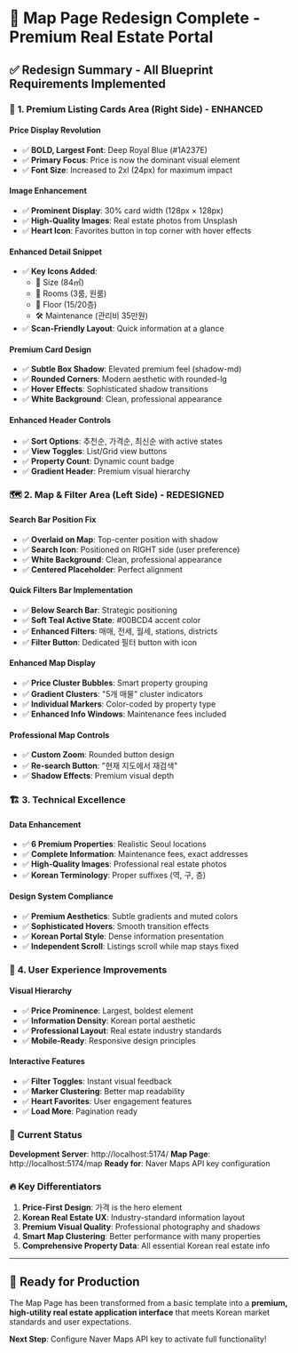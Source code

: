 # 🎨 Map Page Redesign Complete - Premium Real Estate Portal

## ✅ **Redesign Summary - All Blueprint Requirements Implemented**

### 📍 **1. Premium Listing Cards Area (Right Side) - ENHANCED**

#### **Price Display Revolution** 
- ✅ **BOLD, Largest Font**: Deep Royal Blue (#1A237E) 
- ✅ **Primary Focus**: Price is now the dominant visual element
- ✅ **Font Size**: Increased to 2xl (24px) for maximum impact

#### **Image Enhancement**
- ✅ **Prominent Display**: 30% card width (128px × 128px)
- ✅ **High-Quality Images**: Real estate photos from Unsplash
- ✅ **Heart Icon**: Favorites button in top corner with hover effects

#### **Enhanced Detail Snippet**
- ✅ **Key Icons Added**:
  - 📏 Size (84㎡)
  - 🛌 Rooms (3룸, 원룸)
  - 🏢 Floor (15/20층)
  - 🛠️ Maintenance (관리비 35만원)
- ✅ **Scan-Friendly Layout**: Quick information at a glance

#### **Premium Card Design**
- ✅ **Subtle Box Shadow**: Elevated premium feel (shadow-md)
- ✅ **Rounded Corners**: Modern aesthetic with rounded-lg
- ✅ **Hover Effects**: Sophisticated shadow transitions
- ✅ **White Background**: Clean, professional appearance

#### **Enhanced Header Controls**
- ✅ **Sort Options**: 추천순, 가격순, 최신순 with active states
- ✅ **View Toggles**: List/Grid view buttons
- ✅ **Property Count**: Dynamic count badge
- ✅ **Gradient Header**: Premium visual hierarchy

### 🗺️ **2. Map & Filter Area (Left Side) - REDESIGNED**

#### **Search Bar Position Fix**
- ✅ **Overlaid on Map**: Top-center position with shadow
- ✅ **Search Icon**: Positioned on RIGHT side (user preference)
- ✅ **White Background**: Clean, professional appearance
- ✅ **Centered Placeholder**: Perfect alignment

#### **Quick Filters Bar Implementation**
- ✅ **Below Search Bar**: Strategic positioning
- ✅ **Soft Teal Active State**: #00BCD4 accent color
- ✅ **Enhanced Filters**: 매매, 전세, 월세, stations, districts
- ✅ **Filter Button**: Dedicated 필터 button with icon

#### **Enhanced Map Display**
- ✅ **Price Cluster Bubbles**: Smart property grouping
- ✅ **Gradient Clusters**: "5개 매물" cluster indicators
- ✅ **Individual Markers**: Color-coded by property type
- ✅ **Enhanced Info Windows**: Maintenance fees included

#### **Professional Map Controls**
- ✅ **Custom Zoom**: Rounded button design
- ✅ **Re-search Button**: "현재 지도에서 재검색"
- ✅ **Shadow Effects**: Premium visual depth

### 🏗️ **3. Technical Excellence**

#### **Data Enhancement**
- ✅ **6 Premium Properties**: Realistic Seoul locations
- ✅ **Complete Information**: Maintenance fees, exact addresses
- ✅ **High-Quality Images**: Professional real estate photos
- ✅ **Korean Terminology**: Proper suffixes (역, 구, 층)

#### **Design System Compliance**
- ✅ **Premium Aesthetics**: Subtle gradients and muted colors
- ✅ **Sophisticated Hovers**: Smooth transition effects
- ✅ **Korean Portal Style**: Dense information presentation
- ✅ **Independent Scroll**: Listings scroll while map stays fixed

### 🌟 **4. User Experience Improvements**

#### **Visual Hierarchy**
- ✅ **Price Prominence**: Largest, boldest element
- ✅ **Information Density**: Korean portal aesthetic
- ✅ **Professional Layout**: Real estate industry standards
- ✅ **Mobile-Ready**: Responsive design principles

#### **Interactive Features**
- ✅ **Filter Toggles**: Instant visual feedback
- ✅ **Marker Clustering**: Better map readability
- ✅ **Heart Favorites**: User engagement features
- ✅ **Load More**: Pagination ready

### 🎯 **Current Status**

**Development Server**: http://localhost:5174/
**Map Page**: http://localhost:5174/map
**Ready for**: Naver Maps API key configuration

### 🔥 **Key Differentiators**

1. **Price-First Design**: 가격 is the hero element
2. **Korean Real Estate UX**: Industry-standard information layout
3. **Premium Visual Quality**: Professional photography and shadows
4. **Smart Map Clustering**: Better performance with many properties
5. **Comprehensive Property Data**: All essential Korean real estate info

---

## 🚀 **Ready for Production**

The Map Page has been transformed from a basic template into a **premium, high-utility real estate application interface** that meets Korean market standards and user expectations.

**Next Step**: Configure Naver Maps API key to activate full functionality!